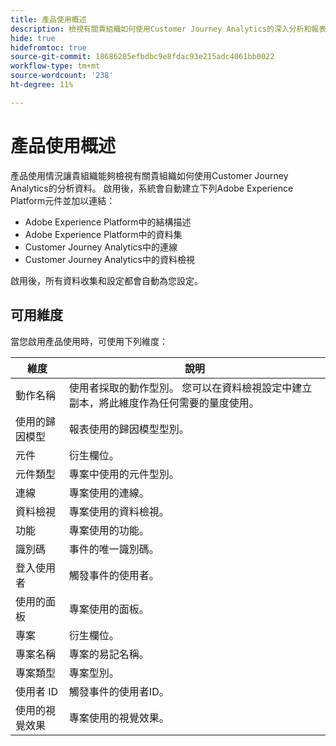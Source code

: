 ```yaml
---
title: 產品使用概述
description: 檢視有關貴組織如何使用Customer Journey Analytics的深入分析和報表。
hide: true
hidefromtoc: true
source-git-commit: 18686285efbdbc9e8fdac93e215adc4061bb0022
workflow-type: tm+mt
source-wordcount: '238'
ht-degree: 11%

---
```


# 產品使用概述

產品使用情況讓貴組織能夠檢視有關貴組織如何使用Customer Journey Analytics的分析資料。 啟用後，系統會自動建立下列Adobe Experience Platform元件並加以連結：

* Adobe Experience Platform中的結構描述
* Adobe Experience Platform中的資料集
* Customer Journey Analytics中的連線
* Customer Journey Analytics中的資料檢視

啟用後，所有資料收集和設定都會自動為您設定。

## 可用維度

當您啟用產品使用時，可使用下列維度：

| 維度 | 說明 |
| --- | --- |
| 動作名稱 | 使用者採取的動作型別。 您可以在資料檢視設定中建立副本，將此維度作為任何需要的量度使用。 |
| 使用的歸因模型 | 報表使用的歸因模型型別。 |
| 元件 | 衍生欄位。 |
| 元件類型 | 專案中使用的元件型別。 |
| 連線 | 專案使用的連線。 |
| 資料檢視 | 專案使用的資料檢視。 |
| 功能 | 專案使用的功能。 |
| 識別碼 | 事件的唯一識別碼。 |
| 登入使用者 | 觸發事件的使用者。 |
| 使用的面板 | 專案使用的面板。 |
| 專案 | 衍生欄位。 |
| 專案名稱 | 專案的易記名稱。 |
| 專案類型 | 專案型別。 |
| 使用者 ID | 觸發事件的使用者ID。 |
| 使用的視覺效果 | 專案使用的視覺效果。 |
